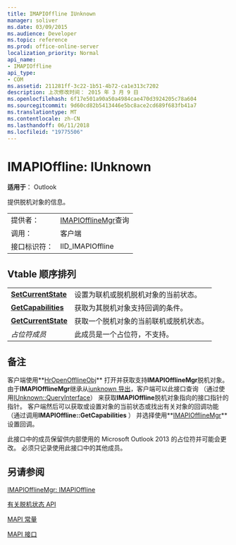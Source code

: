 ```yaml
---
title: IMAPIOffline IUnknown
manager: soliver
ms.date: 03/09/2015
ms.audience: Developer
ms.topic: reference
ms.prod: office-online-server
localization_priority: Normal
api_name:
- IMAPIOffline
api_type:
- COM
ms.assetid: 211281ff-3c22-1b51-4b72-ca1e313c7202
description: 上次修改时间： 2015 年 3 月 9 日
ms.openlocfilehash: 6f17e501a90a50a4984cae470d3924205c78a604
ms.sourcegitcommit: 9d60cd82b5413446e5bc8ace2cd689f683fb41a7
ms.translationtype: MT
ms.contentlocale: zh-CN
ms.lasthandoff: 06/11/2018
ms.locfileid: "19775506"
---
```

# <a name="imapioffline--iunknown"></a>IMAPIOffline: IUnknown

  
  
**适用于**： Outlook 
  
提供脱机对象的信息。
  
|||
|:-----|:-----|
|提供者：  <br/> |[IMAPIOfflineMgr](imapiofflinemgrimapioffline.md)查询 <br/> |
|调用：  <br/> |客户端  <br/> |
|接口标识符：  <br/> |IID_IMAPIOffline  <br/> |
   
## <a name="vtable-order"></a>Vtable 顺序排列

|||
|:-----|:-----|
|**[SetCurrentState](imapioffline-setcurrentstate.md)** <br/> |设置为联机或脱机脱机对象的当前状态。  <br/> |
|**[GetCapabilities](imapioffline-getcapabilities.md)** <br/> |获取为其脱机对象支持回调的条件。  <br/> |
|**[GetCurrentState](imapioffline-getcurrentstate.md)** <br/> |获取一个脱机对象的当前联机或脱机状态。  <br/> |
| *占位符成员*  <br/> |此成员是一个占位符，不支持。  <br/> |
   
## <a name="remarks"></a>备注

客户端使用**[HrOpenOfflineObj](hropenofflineobj.md)** 打开并获取支持**IMAPIOfflineMgr**脱机对象。 由于**IMAPIOfflineMgr**继承从[iunknown 导出](http://msdn.microsoft.com/en-us/library/ms680509%28v=VS.85%29.aspx)，客户端可以此接口查询 （通过使用[IUnknown::QueryInterface](http://msdn.microsoft.com/en-us/library/ms682521%28v=VS.85%29.aspx)） 来获取**IMAPIOffline**脱机对象指向的接口指针的指针。 客户端然后可以获取或设置对象的当前状态或找出有关对象的回调功能 （通过调用**IMAPIOffline::GetCapabilities** ） 并选择使用**[IMAPIOfflineMgr](imapiofflinemgrimapioffline.md)** 设置回调。 
  
此接口中的成员保留供内部使用的 Microsoft Outlook 2013 的占位符并可能会更改。 必须只记录使用此接口中的其他成员。 
  
## <a name="see-also"></a>另请参阅



[IMAPIOfflineMgr: IMAPIOffline](imapiofflinemgrimapioffline.md)


[有关脱机状态 API](about-the-offline-state-api.md)
  
[MAPI 常量](mapi-constants.md)
  
[MAPI 接口](mapi-interfaces.md)

